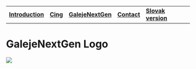 ||||||
|---|---|---|---|---|
| [**Introduction**](README.md) | [**Cing**](README-cing.md)  |[**GalejeNextGen**](README-GNG.md) |[**Contact**](README-contact.md)|[**Slovak version**](README-sk.md)|


# GalejeNextGen Logo
<img src="Fotografie%20(Photos)/Log%C3%A1%20(Logos)/Robot.png">
